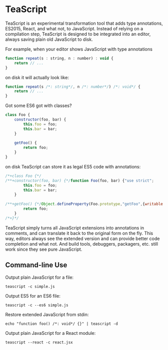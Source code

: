 # TeaScript

TeaScript is an experimental transformation tool that adds type annotations,
ES2015, React, and what not, to JavaScript. Instead of relying on a compilation
step, TeaScript is designed to be integrated into an editor, always saving plain
old JavaScript to disk.

For example, when your editor shows JavaScript with type annotations

```javascript
function repeat(s : string, n : number) : void {
    return // ...
}
```

on disk it will actually look like:

```javascript
function repeat(s /*: string*/, n /*: number*/) /*: void*/ {
    return // ...
}
```

Got some ES6 got with classes?

```javascript
class Foo {
    constructor(foo, bar) {
        this.foo = foo;
        this.bar = bar;
    }
    
    getFoo() {
        return foo;
    }
}
```

on disk TeaScript can store it as legal ES5 code with annotations:
 
```javascript
/*+class Foo {*/
/**+constructor(foo, bar) {*/function Foo(foo, bar) {"use strict";
        this.foo = foo;
        this.bar = bar;
    }
    
/**+getFoo() {*/Object.defineProperty(Foo.prototype,"getFoo",{writable:true,configurable:true,value:function() {"use strict";
        return foo;
    }
/*+}*/
```

TeaScript simply turns all JavaScript extensions into annotations
in comments, and can translate it back to the original form on the fly.
This way, editors always see the extended version and can provide
better code completion and what not. And build tools, debuggers,
packagers, etc. still work since they see pure JavaScript.

## Command-line Use

Output plain JavaScript for a file:

```
teascript -c simple.js
```

Output ES5 for an ES6 file:

```
teascript -c --es6 simple.js
```

Restore extended JavaScript from stdin:

```
echo "function foo() /*: void*/ {}" | teascript -d
```

Output plain JavaScript for a React module:

```
teascript --react -c react.jsx
```